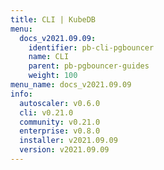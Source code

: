 ```yaml
---
title: CLI | KubeDB
menu:
  docs_v2021.09.09:
    identifier: pb-cli-pgbouncer
    name: CLI
    parent: pb-pgbouncer-guides
    weight: 100
menu_name: docs_v2021.09.09
info:
  autoscaler: v0.6.0
  cli: v0.21.0
  community: v0.21.0
  enterprise: v0.8.0
  installer: v2021.09.09
  version: v2021.09.09
---
```


